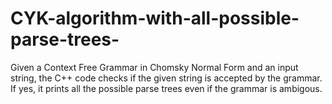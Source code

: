 # CYK-algorithm-with-all-possible-parse-trees-
Given a Context Free Grammar in Chomsky Normal Form and an input string, the C++ code checks if the given string is accepted by the grammar. If yes, it prints all the possible parse trees even if the grammar is ambigous.
